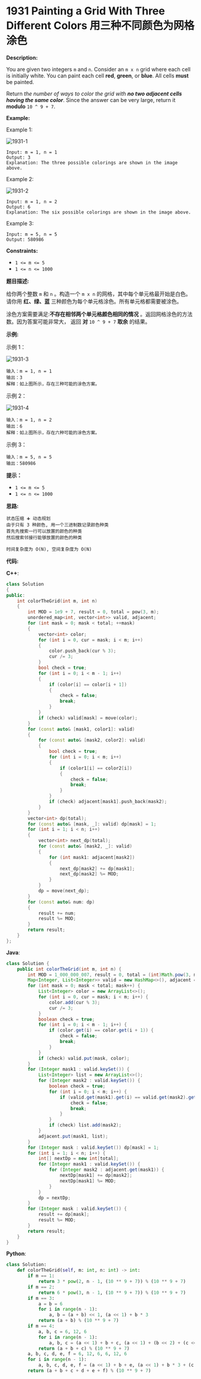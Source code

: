 # 1931 Painting a Grid With Three Different Colors 用三种不同颜色为网格涂色

__Description:__

You are given two integers `m` and `n`. Consider an `m x n` grid where each cell is initially white. You can paint each cell __red__, __green__, or __blue__. All cells __must__ be painted.

Return _the number of ways to color the grid with __no two adjacent cells having the same color___. Since the answer can be very large, return it __modulo__ `10 ^ 9 + 7`.

__Example:__

Example 1:

![1931-1](https://assets.leetcode.com/uploads/2021/06/22/colorthegrid.png)

```text
Input: m = 1, n = 1
Output: 3
Explanation: The three possible colorings are shown in the image above.
```

Example 2:

![1931-2](https://assets.leetcode.com/uploads/2021/06/22/copy-of-colorthegrid.png)

```text
Input: m = 1, n = 2
Output: 6
Explanation: The six possible colorings are shown in the image above.
```

Example 3:

```text
Input: m = 5, n = 5
Output: 580986
```

__Constraints:__

- `1 <= m <= 5`
- `1 <= n <= 1000`

__题目描述:__

给你两个整数 `m` 和 `n` 。构造一个 `m x n` 的网格，其中每个单元格最开始是白色。请你用 __红、绿、蓝__ 三种颜色为每个单元格涂色。所有单元格都需要被涂色。

涂色方案需要满足:__不存在相邻两个单元格颜色相同的情况__ 。返回网格涂色的方法数。因为答案可能非常大， 返回 __对__ `10 ^ 9 + 7` __取余__ 的结果。

__示例:__

示例 1：

![1931-3](https://assets.leetcode.com/uploads/2021/06/22/colorthegrid.png)

```text
输入：m = 1, n = 1
输出：3
解释：如上图所示，存在三种可能的涂色方案。
```

示例 2：

![1931-4](https://assets.leetcode.com/uploads/2021/06/22/copy-of-colorthegrid.png)

```text
输入：m = 1, n = 2
输出：6
解释：如上图所示，存在六种可能的涂色方案。
```

示例 3：

```text
输入：m = 5, n = 5
输出：580986
```

__提示：__

- `1 <= m <= 5`
- `1 <= n <= 1000`

__思路:__

```text
状态压缩 ➕ 动态规划
由于只有 3 种颜色, 用一个三进制数记录颜色种类
首先先搜索一行可以放置的颜色的种类
然后搜索邻接行能够放置的颜色的种类

时间复杂度为 O(N), 空间复杂度为 O(N)
```

__代码:__

__C++__:

```C++
class Solution 
{
public:
    int colorTheGrid(int m, int n) 
    {
        int MOD = 1e9 + 7, result = 0, total = pow(3, m);
        unordered_map<int, vector<int>> valid, adjacent;
        for (int mask = 0; mask < total; ++mask) 
        {
            vector<int> color;
            for (int i = 0, cur = mask; i < m; i++) 
            {
                color.push_back(cur % 3);
                cur /= 3;
            }
            bool check = true;
            for (int i = 0; i < m - 1; i++) 
            {
                if (color[i] == color[i + 1]) 
                {
                    check = false;
                    break;
                }
            }
            if (check) valid[mask] = move(color);
        }
        for (const auto& [mask1, color1]: valid) 
        {
            for (const auto& [mask2, color2]: valid) 
            {
                bool check = true;
                for (int i = 0; i < m; i++) 
                {
                    if (color1[i] == color2[i]) 
                    {
                        check = false;
                        break;
                    }
                }
                if (check) adjacent[mask1].push_back(mask2);
            }
        }
        vector<int> dp(total);
        for (const auto& [mask, _]: valid) dp[mask] = 1;
        for (int i = 1; i < n; i++) 
        {
            vector<int> next_dp(total);
            for (const auto& [mask2, _]: valid) 
            {
                for (int mask1: adjacent[mask2]) 
                {
                    next_dp[mask2] += dp[mask1];
                    next_dp[mask2] %= MOD;
                }
            }
            dp = move(next_dp);
        }
        for (const auto& num: dp) 
        {
            result += num;
            result %= MOD;
        }
        return result;
    }
};
```

__Java__:

```Java
class Solution {
    public int colorTheGrid(int m, int n) {
        int MOD = 1_000_000_007, result = 0, total = (int)Math.pow(3, m), dp[] = new int[total];
        Map<Integer, List<Integer>> valid = new HashMap<>(), adjacent = new HashMap<>();
        for (int mask = 0; mask < total; mask++) {
            List<Integer> color = new ArrayList<>();
            for (int i = 0, cur = mask; i < m; i++) {
                color.add(cur % 3);
                cur /= 3;
            }
            boolean check = true;
            for (int i = 0; i < m - 1; i++) {
                if (color.get(i) == color.get(i + 1)) {
                    check = false;
                    break;
                }
            }
            if (check) valid.put(mask, color);
        }
        for (Integer mask1 : valid.keySet()) {
            List<Integer> list = new ArrayList<>();
            for (Integer mask2 : valid.keySet()) {
                boolean check = true;
                for (int i = 0; i < m; i++) {
                    if (valid.get(mask1).get(i) == valid.get(mask2).get(i)) {
                        check = false;
                        break;
                    }
                }
                if (check) list.add(mask2);
            }
            adjacent.put(mask1, list);
        }
        for (Integer mask : valid.keySet()) dp[mask] = 1;
        for (int i = 1; i < n; i++) {
            int[] nextDp = new int[total];
            for (Integer mask1 : valid.keySet()) {
                for (Integer mask2 : adjacent.get(mask1)) {
                    nextDp[mask1] += dp[mask2];
                    nextDp[mask1] %= MOD;
                }
            }
            dp = nextDp;
        }
        for (Integer mask : valid.keySet()) {
            result += dp[mask];
            result %= MOD;
        }
        return result;
    }
}
```

__Python__:

```Python
class Solution:
    def colorTheGrid(self, m: int, n: int) -> int:
        if m == 1:
            return 3 * pow(2, n - 1, (10 ** 9 + 7)) % (10 ** 9 + 7)
        if m == 2:
            return 6 * pow(3, n - 1, (10 ** 9 + 7)) % (10 ** 9 + 7)
        if m == 3:
            a = b = 6
            for i in range(n - 1):
                a, b = (a + b) << 1, (a << 1) + b * 3
            return (a + b) % (10 ** 9 + 7)
        if m == 4:
            a, b, c = 6, 12, 6
            for i in range(n - 1):
                a, b, c = (a << 1) + b + c, (a << 1) + (b << 2) + (c << 2), a + (b << 1) + c * 3
            return (a + b + c) % (10 ** 9 + 7)
        a, b, c, d, e, f = 6, 12, 6, 6, 12, 6
        for i in range(n - 1):
            a, b, c, d, e, f = (a << 1) + b + e, (a << 1) + b * 3 + (c << 1) + (d << 1) + (e << 1) + (f << 1), b + (c << 1) + (d << 1) + e + (f << 1), b + (c << 1) + d * 3 + (e << 1) + (f << 1), (a << 1) + (b << 1) + (c << 1) + (d << 2) + e * 3 + (f << 2), b + (c << 1) + (d << 1) + (e << 1) + (f << 1)
        return (a + b + c + d + e + f) % (10 ** 9 + 7)
```
